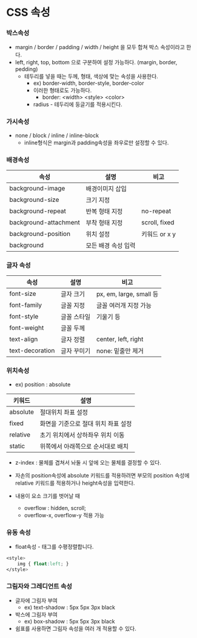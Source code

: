 # CSS 속성

### 박스속성

* margin / border / padding / width / height 을 모두 합쳐 박스 속성이라고 한다.
* left, right, top, bottom 으로 구분하여 설정 가능하다. (margin, border, pedding)
  * 테두리를 넣을 때는 두께, 형태, 색상에 맞는 속성을 사용한다.
    * ex) border-width, border-style, border-color 
    * 이러한 형태로도 가능하다.
      * border: \<width> \<style> \<color>
    * radius - 테두리에 둥글기를 적용시킨다.

### 가시속성

* none / block / inline / inline-block
  * inline형식은 margin과  padding속성을 좌우로만 설정할 수 있다.

### 배경속성

| 속성                  | 설명                | 비고          |
| --------------------- | ------------------- | ------------- |
| background-image      | 배경이미지 삽입     |               |
| background-size       | 크기 지정           |               |
| background-repeat     | 반복 형태 지정      | no-repeat     |
| background-attachment | 부착 형태 지정      | scroll, fixed |
| background-position   | 위치 설정           | 키워드 or x y |
| background            | 모든 배경 속성 입력 |               |

### 글자 속성

| 속성            | 설명        | 비고                    |
| --------------- | ----------- | ----------------------- |
| font-size       | 글자 크기   | px, em, large, small 등 |
| font-family     | 글꼴 지정   | 글꼴 여러개 지정 가능   |
| font-style      | 글꼴 스타일 | 기울기 등               |
| font-weight     | 글꼴 두께   |                         |
| text-align      | 글자 정렬   | center, left, right     |
| text-decoration | 글자 꾸미기 | none: 밑줄만 제거       |

### 위치속성

* ex) position : absolute

| 키워드   | 설명                                |
| -------- | ----------------------------------- |
| absolute | 절대위치 좌표 설정                  |
| fixed    | 화면을 기준으로 절대 위치 좌표 설정 |
| relative | 초기 위치에서 상하좌우 위치 이동    |
| static   | 위쪽에서 아래쪽으로 순서대로 배치   |

* z-index : 물체를 겹쳐서 놔둘 시 앞에 오는 물체를 결정할 수 있다.

* 자손의 position속성에 absolute 키워드를 적용하려면 부모의 position 속성에 relative 키워드를 적용하거나 height속성을 입력한다.

* 내용이 요소 크기를 벗어날 때
  * overflow : hidden, scroll;
  * overflow-x, overflow-y 적용 가능

### 유동 속성

* float속성 - 태그를 수평정렬합니다.

```css
<style>
	img { float:left; }
</style>
```

### 그림자와 그레디언트 속성

* 글자에 그림자 부여
  * ex) text-shadow : 5px 5px 3px black
* 박스에 그림자 부여
  * ex) box-shadow : 5px 5px 3px black
* 쉼표를 사용하면 그림자 속성을 여러 개 적용할 수 있다.
